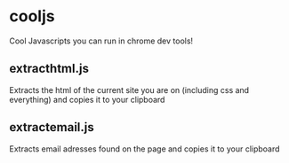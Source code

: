 # cooljs
Cool Javascripts you can run in chrome dev tools!


## extracthtml.js
Extracts the html of the current site you are on (including css and everything) and copies it to your clipboard

## extractemail.js
Extracts email adresses found on the page and copies it to your clipboard
